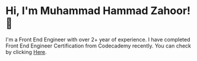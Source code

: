 # Hi, I'm Muhammad Hammad Zahoor! 👋

I'm a Front End Engineer with over 2+ year of experience. I have completed Front End Engineer Certification from Codecademy recently. You can check by clicking
[Here](https://www.codecademy.com/profiles/hammadzahoor/certificates/2682884a0719474f96407efe432fdd87).



<!--
**Hammadzahoor/hammadzahoor** is a ✨ _special_ ✨ repository because its `README.md` (this file) appears on your GitHub profile.

Here are some ideas to get you started:

- 🔭 I’m currently working on ...
- 🌱 I’m currently learning ...
- 👯 I’m looking to collaborate on ...
- 🤔 I’m looking for help with ...
- 💬 Ask me about ...
- 📫 How to reach me: ...
- 😄 Pronouns: ...
- ⚡ Fun fact: ...
-->
